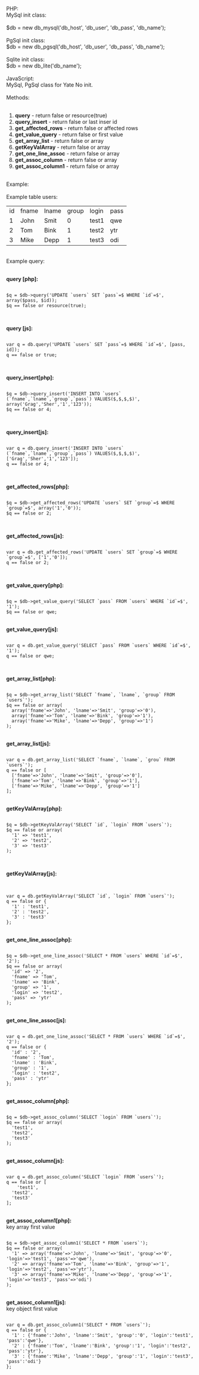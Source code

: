 PHP:<br />
MySql init class:<br />
<br />
$db = new db_mysql('db_host', 'db_user', 'db_pass', 'db_name');<br />
<br />
PgSql init class:<br />
$db = new db_pgsql('db_host', 'db_user', 'db_pass', 'db_name');<br />
<br />
Sqlite init class:<br />
$db = new db_lite('db_name');<br />
<br />
JavaScript:<br />
MySql, PgSql class for Yate No init.<br />
<br />
Methods:<br />
<br />
<ol>
<li><b>query</b> - return false or resource(true)</li>
<li><b>query_insert</b> - return false or last inser id</li>
<li><b>get_affected_rows</b> - return false or affected rows</li>
<li><b>get_value_query</b> - return false or first value</li>
<li><b>get_array_list</b> - return false or array</li>
<li><b>getKeyValArray</b> - return false or array</li>
<li><b>get_one_line_assoc</b> - return false or array</li>
<li><b>get_assoc_column</b> - return false or array</li>
<li><b>get_assoc_column1</b> - return false or array</li>
</ol>
<br />
Example:<br />
<br />
Example table users:<br />


<table>
  <tr>
    <td>id</td>
    <td>fname</td>
    <td>lname</td>
    <td>group</td>
    <td>login</td>
    <td>pass</td>
  </tr>
  <tr>
    <td>1</td>
    <td>John</td>
    <td>Smit</td>
    <td>0</td>
    <td>test1</td>
    <td>qwe</td>
  </tr>
  <tr>
    <td>2</td>
    <td>Tom</td>
    <td>Bink</td>
    <td>1</td>
    <td>test2</td>
    <td>ytr</td>
  </tr>
  <tr>
    <td>3</td>
    <td>Mike</td>
    <td>Depp</td>
    <td>1</td>
    <td>test3</td>
    <td>odi</td>
  </tr>
</table>
<br />
Example query:<br />
<br />

<b>query [php]:</b><br />

<pre><code>
$q = $db->query('UPDATE `users` SET `pass`=$ WHERE `id`=$', array($pass, $id));
$q == false or resource(true);
</code></pre>
<br />

<b>query [js]:</b><br />

<pre><code>
var q = db.query('UPDATE `users` SET `pass`=$ WHERE `id`=$', [pass, id]);
q == false or true;
</code></pre>
<br />

<b>query_insert[php]:</b><br />
<pre><code>
$q = $db->query_insert('INSERT INTO `users` (`fname`,`lname`,`group`,`pass`) VALUES($,$,$,$)', array('Grag','Sher','1','123'));
$q == false or 4;
</code></pre>
<br />

<b>query_insert[js]:</b><br />
<pre><code>
var q = db.query_insert('INSERT INTO `users` (`fname`,`lname`,`group`,`pass`) VALUES($,$,$,$)', ['Grag','Sher','1','123']);
q == false or 4;
</code></pre>
<br />

<b>get_affected_rows[php]:</b><br />
<pre><code>
$q = $db->get_affected_rows('UPDATE `users` SET `group`=$ WHERE `group`=$', array('1','0'));
$q == false or 2;
</code></pre>
<br />

<b>get_affected_rows[js]:</b><br />
<pre><code>
var q = db.get_affected_rows('UPDATE `users` SET `group`=$ WHERE `group`=$', ['1','0']);
q == false or 2;
</code></pre>
<br />

<b>get_value_query[php]:</b><br />
<pre><code>
$q = $db->get_value_query('SELECT `pass` FROM `users` WHERE `id`=$', '1');
$q == false or qwe;
</code></pre>

<br />
<b>get_value_query[js]:</b><br />
<pre><code>
var q = db.get_value_query('SELECT `pass` FROM `users` WHERE `id`=$', '1');
q == false or qwe;
</code></pre>
<br />

<b>get_array_list[php]:</b><br />
<pre><code>
$q = $db->get_array_list('SELECT `fname`, `lname`, `group` FROM `users`');
$q == false or array(
  array('fname'=>'John', 'lname'=>'Smit', 'group'=>'0'),
  array('fname'=>'Tom', 'lname'=>'Bink', 'group'=>'1'),
  array('fname'=>'Mike', 'lname'=>'Depp', 'group'=>'1')
);
</code></pre>

<br />
<b>get_array_list[js]:</b><br />
<pre><code>
var q = db.get_array_list('SELECT `fname`, `lname`, `grou` FROM `users`');
q == false or [
  ['fname'=>'John', 'lname'=>'Smit', 'group'=>'0'],
  ['fname'=>'Tom', 'lname'=>'Bink', 'group'=>'1'],
  ['fname'=>'Mike', 'lname'=>'Depp', 'group'=>'1']
];
</code></pre>

<br />
<b>getKeyValArray[php]:</b><br />
<pre><code>
$q = $db->getKeyValArray('SELECT `id`, `login` FROM `users`');
$q == false or array(
  '1' => 'test1',
  '2' => 'test2',
  '3' => 'test3'
);
</code></pre>
<br />

<b>getKeyValArray[js]:</b><br />
<br />
<pre><code>
var q = db.getKeyValArray('SELECT `id`, `login` FROM `users`');
q == false or {
  '1' : 'test1',
  '2' : 'test2',
  '3' : 'test3'
};
</code></pre>
<br />
<b>get_one_line_assoc[php]:</b><br />
<pre><code>
$q = $db->get_one_line_assoc('SELECT * FROM `users` WHERE `id`=$', '2');
$q == false or array(
  'id' => '2',
  'fname' => 'Tom',
  'lname' => 'Bink',
  'group' => '1',
  'login' => 'test2',
  'pass' => 'ytr'
);
</code></pre>
<br />
<b>get_one_line_assoc[js]:</b><br />
<pre><code>
var q = db.get_one_line_assoc('SELECT * FROM `users` WHERE `id`=$', '2');
q == false or {
  'id' : '2',
  'fname' : 'Tom',
  'lname' : 'Bink',
  'group' : '1',
  'login' : 'test2',
  'pass' : 'ytr'
};
</code></pre>

<br />
<b>get_assoc_column[php]:</b><br />
<pre><code>
$q = $db->get_assoc_column('SELECT `login` FROM `users`');
$q == false or array(
  'test1',
  'test2',
  'test3'
);
</code></pre>
<br />
<b>get_assoc_column[js]:</b><br />
<pre><code>
var q = db.get_assoc_column('SELECT `login` FROM `users`');
q == false or [
	'test1',
  'test2',
  'test3'
];
</code></pre>

<br />
<b>get_assoc_column1[php]:</b><br />
key array first value
<pre><code>
$q = $db->get_assoc_column1('SELECT * FROM `users`');
$q == false or array(
  '1' => array('fname'=>'John', 'lname'=>'Smit', 'group'=>'0', 'login'=>'test1', 'pass'=>'qwe'),
  '2' => array('fname'=>'Tom', 'lname'=>'Bink', 'group'=>'1', 'login'=>'test2', 'pass'=>'ytr'),
  '3' => array('fname'=>'Mike', 'lname'=>'Depp', 'group'=>'1', 'login'=>'test3', 'pass'=>'odi')
);
</code></pre>
<br />
<b>get_assoc_column1[js]:</b><br />
key object first value
<pre><code>
var q = db.get_assoc_column1('SELECT * FROM `users`');
q == false or {
  '1' : {'fname':'John', 'lname':'Smit', 'group':'0', 'login':'test1', 'pass':'qwe'},
  '2' : {'fname':'Tom', 'lname':'Bink', 'group':'1', 'login':'test2', 'pass':'ytr'},
  '3' : {'fname':'Mike', 'lname':'Depp', 'group':'1', 'login':'test3', 'pass':'odi'}
};
</code></pre>
